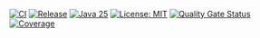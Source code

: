 [![CI](https://github.com/bmsujon/STUDYLIBRARY/actions/workflows/ci.yml/badge.svg)](https://github.com/bmsujon/STUDYLIBRARY/actions/workflows/ci.yml)
[![Release](https://github.com/bmsujon/STUDYLIBRARY/actions/workflows/release.yml/badge.svg)](https://github.com/bmsujon/STUDYLIBRARY/actions/workflows/release.yml)
[![Java 25](https://img.shields.io/badge/Java-25-orange.svg)](https://openjdk.java.net/projects/jdk/25/)
[![License: MIT](https://img.shields.io/badge/License-MIT-yellow.svg)](https://opensource.org/licenses/MIT)
[![Quality Gate Status](https://sonarcloud.io/api/project_badges/measure?project=bmsujon_STUDYLIBRARY&metric=alert_status)](https://sonarcloud.io/summary/new_code?id=bmsujon_STUDYLIBRARY)
[![Coverage](https://sonarcloud.io/api/project_badges/measure?project=bmsujon_STUDYLIBRARY&metric=coverage)](https://sonarcloud.io/summary/new_code?id=bmsujon_STUDYLIBRARY)
